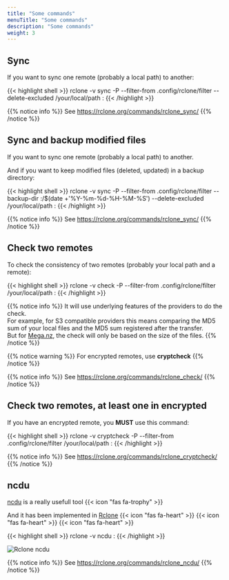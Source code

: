```yaml
---
title: "Some commands"
menuTitle: "Some commands"
description: "Some commands"
weight: 3
---
```


## Sync

If you want to sync one remote (probably a local path) to another:

{{< highlight shell >}}
rclone -v sync -P --filter-from .config/rclone/filter --delete-excluded /your/local/path <remote>:
{{< /highlight >}}

{{% notice info %}}
See https://rclone.org/commands/rclone_sync/
{{% /notice %}}

## Sync and backup modified files

If you want to sync one remote (probably a local path) to another.

And if you want to keep modified files (deleted, updated) in a backup directory:

{{< highlight shell >}}
rclone -v sync -P --filter-from .config/rclone/filter --backup-dir <remote>:/$(date +'%Y-%m-%d-%H-%M-%S') --delete-excluded /your/local/path <remote>:
{{< /highlight >}}

{{% notice info %}}
See https://rclone.org/commands/rclone_sync/
{{% /notice %}}

## Check two remotes

To check the consistency of two remotes (probably your local path and a remote):

{{< highlight shell >}}
rclone -v check -P --filter-from .config/rclone/filter /your/local/path <remote>:
{{< /highlight >}}

{{% notice info %}}
It will use underlying features of the providers to do the check.\
For example, for S3 compatible providers this means comparing the MD5 sum of your local files and the MD5 sum registered
after the transfer.\
But for [Mega.nz](https://www.mega.nz), the check will only be based on the size of the files.
{{% /notice %}}

{{% notice warning %}}
For encrypted remotes, use **cryptcheck**
{{% /notice %}}

{{% notice info %}}
See https://rclone.org/commands/rclone_check/
{{% /notice %}}

## Check two remotes, at least one in encrypted

If you have an encrypted remote, you **MUST** use this command:

{{< highlight shell >}}
rclone -v cryptcheck -P --filter-from .config/rclone/filter /your/local/path <remote>:
{{< /highlight >}}

{{% notice info %}}
See https://rclone.org/commands/rclone_cryptcheck/
{{% /notice %}}

## ncdu

[ncdu](https://dev.yorhel.nl/ncdu) is a really usefull tool {{< icon "fas fa-trophy" >}}

And it has been implemented in [Rclone](https://rclone.org/) {{< icon "fas fa-heart" >}} {{< icon "fas fa-heart" >}} {{< icon "fas fa-heart" >}}

{{< highlight shell >}}
rclone -v ncdu <remote>:
{{< /highlight >}}

![Rclone ncdu](/images/tips/rclone_ncdu.png)

{{% notice info %}}
See https://rclone.org/commands/rclone_ncdu/
{{% /notice %}}